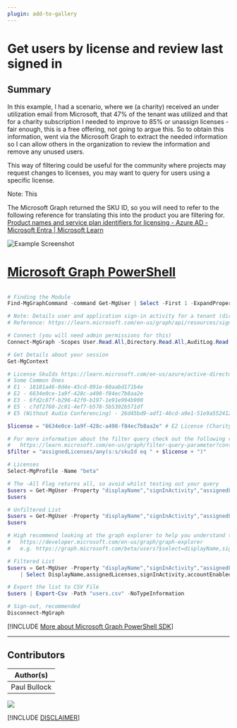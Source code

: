 ```yaml
---
plugin: add-to-gallery
---
```


# Get users by license and review last signed in

## Summary

In this example, I had a scenario, where we (a charity) received an under utilization email from Microsoft, that 47% of the tenant was utilized and that for a charity subscription I needed to improve to 85% or unassign licenses - fair enough, this is a free offering, not going to argue this. So to obtain this information, went via the Microsoft Graph to extract the needed information so I can allow others in the organization to review the information and remove any unused users.

This way of filtering could be useful for the community where projects may request changes to licenses, you may want to query for users using a specific license.

Note: This

The Microsoft Graph returned the SKU ID, so you will need to refer to the following reference for translating this into the product you are filtering for.
[Product names and service plan identifiers for licensing - Azure AD - Microsoft Entra | Microsoft Learn](https://learn.microsoft.com/en-us/azure/active-directory/enterprise-users/licensing-service-plan-reference)


![Example Screenshot](assets/example.png)


# [Microsoft Graph PowerShell](#tab/graphps)

```powershell

# Finding the Module
Find-MgGraphCommand -command Get-MgUser | Select -First 1 -ExpandProperty Permissions

# Note: Details user and application sign-in activity for a tenant (directory). You must have an Azure AD Premium P1 or P2 license to download sign-in logs using the Microsoft Graph API.
# Reference: https://learn.microsoft.com/en-us/graph/api/resources/signin?view=graph-rest-1.0

# Connect (you will need admin permissions for this)
Connect-MgGraph -Scopes User.Read.All,Directory.Read.All,AuditLog.Read.All

# Get Details about your session
Get-MgContext

# License SkuIds https://learn.microsoft.com/en-us/azure/active-directory/enterprise-users/licensing-service-plan-reference
# Some Common Ones
# E1 - 18181a46-0d4e-45cd-891e-60aabd171b4e
# E2 - 6634e0ce-1a9f-428c-a498-f84ec7b8aa2e
# E3 - 6fd2c87f-b296-42f0-b197-1e91e994b900
# E5 - c7df2760-2c81-4ef7-b578-5b5392b571df
# E5 (Without Audio Conferencing) - 26d45bd9-adf1-46cd-a9e1-51e9a5524128 

$license = "6634e0ce-1a9f-428c-a498-f84ec7b8aa2e" # E2 License (Charity)

# For more information about the filter query check out the following resource:
#   https://learn.microsoft.com/en-us/graph/filter-query-parameter?context=graph%2Fapi%2F1.0&view=graph-rest-1.0
$filter = "assignedLicenses/any(s:s/skuId eq " + $license + ")"

# Licenses
Select-MgProfile -Name "beta"

# The -All Flag returns all, so avoid whilst testing out your query
$users = Get-MgUser -Property "displayName","signInActivity","assignedLicenses","accountEnabled"
$users

# Unfiltered List
$users = Get-MgUser -Property "displayName","signInActivity","assignedLicenses","accountEnabled" | Select DisplayName,accountEnabled,signInActivity,assignedLicenses
$users

# High recommend looking at the graph explorer to help you understand the properties you can query
#   https://developer.microsoft.com/en-us/graph/graph-explorer
#   e.g. https://graph.microsoft.com/beta/users?$select=displayName,signInActivity&$filter=assignedLicenses/any(s:s/skuId eq  '6634e0ce-1a9f-428c-a498-f84ec7b8aa2e')

# Filtered List
$users = Get-MgUser -Property "displayName","signInActivity","assignedLicenses","accountEnabled" -Filter $filter -All `
    | Select DisplayName,assignedLicenses,signInActivity,accountEnabled -ExpandProperty signInActivity

# Export the list to CSV File
$users | Export-Csv -Path "users.csv" -NoTypeInformation

# Sign-out, recommended
Disconnect-MgGraph

```
[!INCLUDE [More about Microsoft Graph PowerShell SDK](../../docfx/includes/MORE-GRAPHSDK.md)]

***

## Contributors

| Author(s) |
|-----------|
| Paul Bullock |



<img src="https://m365-visitor-stats.azurewebsites.net/script-samples/scripts/graph-get-license-and-signins?labelText=Visitors" class="img-visitor" aria-hidden="true" />

[!INCLUDE [DISCLAIMER](../../docfx/includes/DISCLAIMER.md)]
